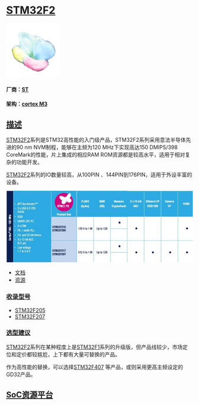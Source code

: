 ﻿# [STM32F2](https://github.com/sochub/STM32F2)
[![sites](SoC/qitas.png)](http://www.qitas.cn) 
#### 厂商：[ST](https://github.com/sochub/ST) 
#### 架构：[cortex M3](https://github.com/sochub/CM3)

## [描述](https://github.com/sochub/STM32F2/wiki) 

[STM32F2](https://github.com/sochub/STM32F2)系列是STM32高性能的入门级产品，STM32F2系列采用意法半导体先进的90 nm NVM制程，能够在主频为120 MHz下实现高达150 DMIPS/398 CoreMark的性能，片上集成的相应RAM ROM资源都是较高水平，适用于相对复杂的功能开发。

[STM32F2](https://github.com/sochub/STM32F2)系列的IO数量较高，从100PIN 、144PIN到176PIN，适用于外设丰富的设备。

[![sites](SoC/STM32F2.jpg)](https://www.st.com/zh/microcontrollers-microprocessors/stm32f2-series.html) 

* [文档](docs/)
* [资源](src/)

### [收录型号](https://github.com/sochub/STM32F2)

* [STM32F205](https://github.com/sochub/STM32F205) 
* [STM32F207](https://github.com/sochub/STM32F207) 

### [选型建议](https://github.com/sochub/STM32F2)

[STM32F2](https://github.com/sochub/STM32F2)系列在某种程度上是[STM32F1](https://github.com/sochub/STM32F1)系列的升级版，但产品线较少，市场定位和定价都较尴尬，上下都有大量可替换的产品。

作为高性能的替换，可以选择[STM32F407](https://github.com/sochub/STM32F407) 等产品，或则采用更高主频设定的GD32产品。

##  [SoC资源平台](http://www.qitas.cn)  

